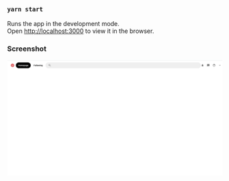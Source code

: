 
### `yarn start`

Runs the app in the development mode.<br />
Open [http://localhost:3000](http://localhost:3000) to view it in the browser.


<h3>Screenshot</h3>

<img src="https://github.com/muhal24/pinterest-clone/blob/master/screenshot/1.png" width="auto" height="auto">
